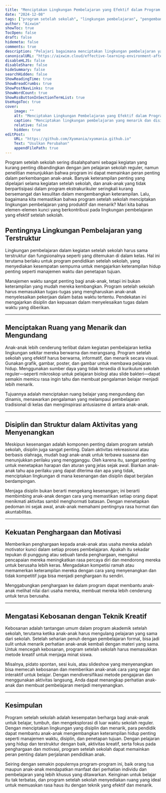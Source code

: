 ```yaml
---
title: "Menciptakan Lingkungan Pembelajaran yang Efektif dalam Program Setelah Sekolah"
date: "2024-12-08"
tags: ["program setelah sekolah", "lingkungan pembelajaran", "pengembangan anak", "pendidikan", "kegiatan ekstrakurikuler"]
author: "Aixwim"
showToc: true
TocOpen: false
draft: false
hidemeta: false
comments: true
description: "Pelajari bagaimana menciptakan lingkungan pembelajaran yang menarik dan disiplin dalam program setelah sekolah yang dapat meningkatkan perkembangan anak."
canonicalURL: "https://aixwim.cloud/effective-learning-environment-after-school"
disableHLJS: false
disableShare: false
hideSummary: false
searchHidden: false
ShowReadingTime: true
ShowBreadCrumbs: true
ShowPostNavLinks: true
ShowWordCount: true
ShowRssButtonInSectionTermList: true
UseHugoToc: true
cover:
    image: ""
    alt: "Menciptakan Lingkungan Pembelajaran yang Efektif dalam Program Setelah Sekolah"
    caption: "Menciptakan lingkungan pembelajaran yang menarik dan disiplin untuk anak-anak"
    relative: false
    hidden: true
editPost:
    URL: "https://github.com/Xyomania/xyomania.github.io"
    Text: "Usulkan Perubahan"
    appendFilePath: true
---
```


Program setelah sekolah sering disalahpahami sebagai kegiatan yang kurang penting dibandingkan dengan jam pelajaran sekolah reguler, namun penelitian menunjukkan bahwa program ini dapat memainkan peran penting dalam perkembangan anak-anak. Banyak keterampilan penting yang dipelajari selama kegiatan setelah sekolah, dan anak-anak yang tidak berpartisipasi dalam program ekstrakurikuler seringkali kurang bersemangat dan kesulitan dalam mengembangkan keterampilan. Lalu, bagaimana kita memastikan bahwa program setelah sekolah menciptakan lingkungan pembelajaran yang produktif dan menarik? Mari kita bahas elemen-elemen kunci yang berkontribusi pada lingkungan pembelajaran yang efektif setelah sekolah.

<!--more-->

## Pentingnya Lingkungan Pembelajaran yang Terstruktur

Lingkungan pembelajaran dalam kegiatan setelah sekolah harus sama terstruktur dan fungsionalnya seperti yang ditemukan di dalam kelas. Hal ini terutama berlaku untuk program pendidikan setelah sekolah, yang menyediakan kesempatan sempurna untuk mengajarkan keterampilan hidup penting seperti manajemen waktu dan penetapan tujuan.

Manajemen waktu sangat penting bagi anak-anak, tetapi ini bukan keterampilan yang mudah mereka kembangkan. Program setelah sekolah harus memasukkan tugas-tugas yang mengharuskan anak-anak menyelesaikan pekerjaan dalam batas waktu tertentu. Pendekatan ini mengajarkan disiplin dan kepuasan dalam menyelesaikan tugas dalam waktu yang diberikan.

---

## Menciptakan Ruang yang Menarik dan Mengundang

Anak-anak lebih cenderung terlibat dalam kegiatan pembelajaran ketika lingkungan sekitar mereka berwarna dan merangsang. Program setelah sekolah yang efektif harus berwarna, informatif, dan menarik secara visual. Gunakan grafik, gambar, poster, dan gambar untuk membawa pelajaran hidup. Menggunakan sumber daya yang tidak tersedia di kurikulum sekolah reguler—seperti mikroskop untuk pelajaran biologi atau slide bakteri—dapat semakin memicu rasa ingin tahu dan membuat pengalaman belajar menjadi lebih menarik.

Tujuannya adalah menciptakan ruang belajar yang mengundang dan dinamis, menawarkan pengalaman yang melampaui pembelajaran tradisional di kelas dan menginspirasi antusiasme di antara anak-anak.

---

## Disiplin dan Struktur dalam Aktivitas yang Menyenangkan

Meskipun kesenangan adalah komponen penting dalam program setelah sekolah, disiplin juga sangat penting. Dalam aktivitas rekreasional atau berbasis olahraga, mudah bagi anak-anak untuk terbawa suasana dan menunjukkan perilaku yang mengganggu. Oleh karena itu, sangat penting untuk menetapkan harapan dan aturan yang jelas sejak awal. Biarkan anak-anak tahu apa perilaku yang dapat diterima dan apa yang tidak, menciptakan lingkungan di mana kesenangan dan disiplin dapat berjalan berdampingan.

Menjaga disiplin bukan berarti mengekang kesenangan; ini berarti membimbing anak-anak dengan cara yang memastikan setiap orang dapat menikmati aktivitas sambil menghormati batasan. Dengan menetapkan pedoman ini sejak awal, anak-anak memahami pentingnya rasa hormat dan akuntabilitas.

---

## Kekuatan Penghargaan dan Motivasi

Memberikan penghargaan kepada anak-anak atas usaha mereka adalah motivator kunci dalam setiap proses pembelajaran. Apakah itu sekadar tepukan di punggung atau sebuah tanda penghargaan, mengakui pencapaian mereka meningkatkan rasa percaya diri dan mendorong mereka untuk berusaha lebih keras. Mengadakan kompetisi ramah atau memamerkan keterampilan mereka dengan cara yang menyenangkan dan tidak kompetitif juga bisa menjadi penghargaan itu sendiri.

Menggabungkan penghargaan ke dalam program dapat membantu anak-anak melihat nilai dari usaha mereka, membuat mereka lebih cenderung untuk terus berusaha.

---

## Mengatasi Kebosanan dengan Teknik Kreatif

Kebosanan adalah tantangan umum dalam program akademik setelah sekolah, terutama ketika anak-anak harus mengulang pelajaran yang sama dari sekolah. Setelah seharian penuh dengan pembelajaran formal, bisa jadi sulit untuk menarik perhatian anak-anak kembali dengan materi yang sama. Untuk mencegah kebosanan, program setelah sekolah harus memasukkan metode kreatif untuk menjaga minat siswa.

Misalnya, pidato spontan, sesi kuis, atau slideshow yang menyenangkan bisa memecah kebosanan dan memberikan anak-anak cara yang segar dan interaktif untuk belajar. Dengan mendiversifikasi metode pengajaran dan menggunakan aktivitas langsung, Anda dapat menangkap perhatian anak-anak dan membuat pembelajaran menjadi menyenangkan.

---

## Kesimpulan

Program setelah sekolah adalah kesempatan berharga bagi anak-anak untuk belajar, tumbuh, dan mengeksplorasi di luar waktu sekolah reguler. Dengan menciptakan lingkungan yang disiplin dan menarik, para pendidik dapat membantu anak-anak mengembangkan keterampilan hidup penting seperti manajemen waktu, disiplin, dan penetapan tujuan. Dengan pelajaran yang hidup dan terstruktur dengan baik, aktivitas kreatif, serta fokus pada penghargaan dan motivasi, program setelah sekolah dapat memainkan peran penting dalam perjalanan pendidikan anak.

Seiring dengan semakin populernya program-program ini, baik orang tua maupun anak-anak mendapatkan manfaat dari perhatian individu dan pembelajaran yang lebih khusus yang ditawarkan. Keinginan untuk belajar itu tak terbatas, dan program setelah sekolah menyediakan ruang yang ideal untuk memuaskan rasa haus itu dengan teknik yang efektif dan menarik.
